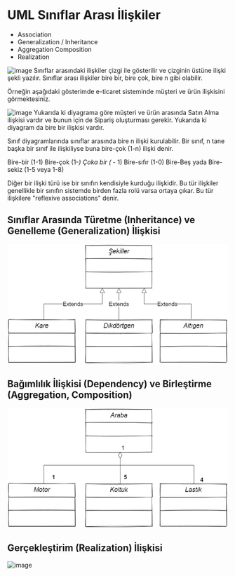# UML Sınıflar Arası İlişkiler
- Association
- Generalization / Inheritance
- Aggregation Composition
- Realization

![image](https://patika-prod.s3-eu-central-1.amazonaws.com/content/modules/oop/lessons/uml-class-diagram/KhNZmcdH84qJtKutw) 
Sınıflar arasındaki ilişkiler çizgi ile gösterilir ve çizginin üstüne ilişki şekli yazılır. Sınıflar arası ilişkiler bire bir, bire çok, bire n gibi olabilir.

Örneğin aşağıdaki gösterimde e-ticaret sisteminde müşteri ve ürün ilişkisini görmektesiniz.

![image](https://patika-prod.s3-eu-central-1.amazonaws.com/content/modules/oop/lessons/uml-class-diagram/fEa6wakJAi4cijdBB)
Yukarıda ki diyagrama göre müşteri ve ürün arasında Satın Alma ilişkisi vardır ve bunun için de Sipariş oluşturması gerekir. Yukarıda ki diyagram da bire bir ilişkisi vardır.

Sınıf diyagramlarında sınıflar arasında bire n ilişki kurulabilir. Bir sınıf, n tane başka bir sınıf ile ilişkiliyse buna bire-çok (1-n) ilişki denir.

Bire-bir (1-1)
Bire-çok (1-*)
Çoka bir (* - 1)
Bire-sıfır (1-0)
Bire-Beş yada Bire-sekiz (1-5 veya 1-8)

Diğer bir ilişki türü ise bir sınıfın kendisiyle kurduğu ilişkidir. Bu tür ilişkiler genellikle bir sınıfın sistemde birden fazla rolü varsa ortaya çıkar. Bu tür ilişkilere "reflexive associations" denir.

## Sınıflar Arasında Türetme (Inheritance) ve Genelleme (Generalization) İlişkisi

![image](https://raw.githubusercontent.com/Kodluyoruz/taskforce/main/oop/uml-class-diagram/figures/c6.jpg)

## Bağımlılık İlişkisi (Dependency) ve Birleştirme (Aggregation, Composition)

![image](https://raw.githubusercontent.com/Kodluyoruz/taskforce/main/oop/uml-class-diagram/figures/c7.jpg)

## Gerçekleştirim (Realization) İlişkisi
![image](https://patika-prod.s3-eu-central-1.amazonaws.com/content/modules/oop/lessons/uml-class-diagram/TAiA8PyEETA9DGFEp)



